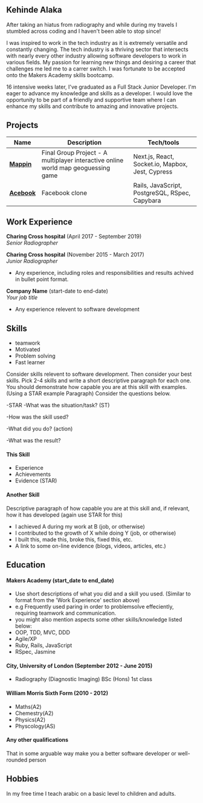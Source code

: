 ## Kehinde Alaka

After taking an hiatus from radiography and while during my travels I stumbled across coding and I haven't been able to stop since!

 I was inspired to work in the tech industry as it is extremely versatile and constantly changing. The tech industry is a thriving sector that intersects with nearly every other industry allowing software developers to work in various fields. My passion for learning new things and desiring a career that challenges me led me to a carrer switch. I was fortunate to be accepted onto the Makers Academy skills bootcamp.

16 intensive weeks later, I've graduated as a Full Stack Junior Developer. I'm eager to advance my knowledge and skills as a developer. I would love the opportunity to be part of a friendly and supportive team where I can enhance my skills and contribute to amazing and innovative projects.

## Projects

| Name                         | Description       | Tech/tools        |
| ---------------------------- | ----------------- | ----------------- |
|[**Mappin**](https://github.com/Alaka-K/world-map-game)           | Final Group Project - A multiplayer interactive online world map geoguessing game | Next.js, React, Socket.io, Mapbox, Jest, Cypress |
|[**Acebook**](https://github.com/Alaka-K/acebook-rails-template-simple) | Facebook clone | Rails, JavaScript, PostgreSQL, RSpec, Capybara              |

## Work Experience

**Charing Cross hospital** (April 2017 - September 2019)  
_Senior Radiographer_

**Charing Cross hospital** (November 2015 - March 2017)  
_Junior Radiographer_

- Any experience, including roles and responsibilities and results achived in bullet point format.

**Company Name** (start-date to end-date)  
_Your job title_

- Any experience relevent to software development

## Skills
- teamwork
- Motivated
- Problem solving
- Fast learner

Consider skills relevent to software development. Then consider your best skills. Pick 2-4 skills and write a short descriptive paragraph for each one. You should demonstrate how capable you are at this skill with examples.
(Using a STAR example Paragraph) Consider the questions below.

-STAR
-What was the situation/task? (ST)

-How was the skill used?

-What did you do? (action)

-What was the result?


#### This Skill

- Experience
- Achievements
- Evidence (STAR)

#### Another Skill

Descriptive paragraph of how capable you are at this skill and, if relevant, how it has developed (again use STAR for this)

- I achieved A during my work at B (job, or otherwise)
- I contributed to the growth of X while doing Y (job, or otherwise)
- I built this, made this, broke this, fixed this, etc.
- A link to some on-line evidence (blogs, videos, articles, etc.)

## Education

#### Makers Academy (start_date to end_date)
- Use short descriptions of what you did and a skill you used. (Similar to format from the 'Work Experience' section above)
- e.g Frequently used paring in order to problemsolve effeciently, requiring teamwork and communication.
- you might also mention aspects some other skills/knowledge listed below: 
- OOP, TDD, MVC, DDD
- Agile/XP
- Ruby, Rails, JavaScript
- RSpec, Jasmine

#### City, University of London (September 2012 - June 2015)

- Radiography (Diagnostic Imaging) BSc (Hons) 1st class


#### William Morris Sixth Form (2010 - 2012)

- Maths(A2)
- Chemestry(A2)
- Physics(A2) 
- Physcology(AS) 

#### Any other qualifications

That in some arguable way make you a better software developer or well-rounded person

## Hobbies

In my free time I teach arabic on a basic level to children and adults.
